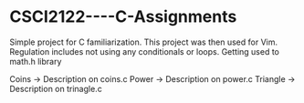 # CSCI2122----C-Assignments

Simple project for C familiarization. This project was then used for Vim.
Regulation includes not using any conditionals or loops. 
Getting used to math.h library

Coins -> Description on coins.c 
Power -> Description on power.c
Triangle -> Description on trinagle.c
